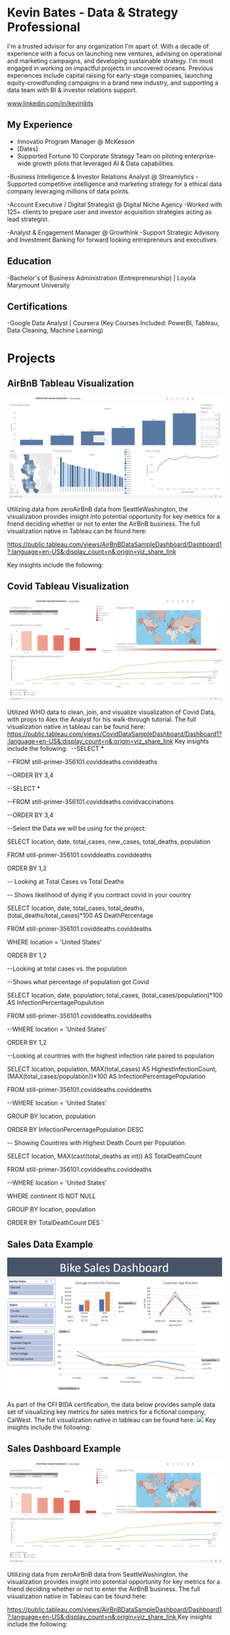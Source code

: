 # Kevin Bates - Data & Strategy Professional

I'm a trusted advisor for any organization I'm apart of. With a decade of experience with a focus on launching new ventures, advising on operational and marketing campaigns, and developing sustainable strategy. I'm most engaged in working on impactful projects in uncovered oceans. Previous experiences include capital raising for early-stage companies, launching equity-crowdfunding campaigns in a brand new industry, and supporting a data team with BI & investor relations support. 

www.linkedin.com/in/kevinjbts

## My Experience
- Innovatio Program Manager @ McKesson
- [Dates]
- Supported Fortune 10 Corporate Strategy Team on piloting enterprise-wide growth pilots that leveraged AI & Data capabilities.

-Business Intelligence & Investor Relations Analyst @ Streamlytics
-Supported competitive intelligence and marketing strategy for a ethical data company leveraging millions of data points. 

-Account Executive / Digital Strategist @ Digital Niche Agency
-Worked with 125+ clients to prepare user and investor acquisition strategies acting as lead strategist. 

-Analyst & Engagement Manager @ Growthink
-Support Strategic Advisory and Investment Banking for forward looking entrepreneurs and executives. 

## Education
-Bachelor's of Business Administration (Entrepreneurship) | Loyola Marymount University

## Certifications
-Google Data Analyst | Coursera (Key Courses Included: PowerBI, Tableau, Data Cleaning, Machine Learning)

# Projects
## AirBnB Tableau Visualization
![](/AirBnbTableau.png)

Utilizing data from zeroAirBnB data from SeattleWashington, the visualization provides insight into potential opportunity for key metrics for a friend deciding whether or not to enter the AirBnB business. 
The full visualization native in Tableau can be found here: 

https://public.tableau.com/views/AirBnBDataSampleDashboard/Dashboard1?:language=en-US&:display_count=n&:origin=viz_share_link

Key insights include the following: 

## Covid Tableau Visualization
![](/CovidDdata.png)

Utilized WHO data to clean, join, and visualize visualization of Covid Data, with props to Alex the Analyst for his walk-through tutorial. 
The full visualization native in tableau can be found here: 
https://public.tableau.com/views/CovidDataSampleDashboard/Dashboard1?:language=en-US&:display_count=n&:origin=viz_share_link
Key insights include the following: 
`--SELECT  * 

--FROM still-primer-356101.coviddeaths.coviddeaths 

--ORDER BY 3,4

--SELECT  * 

--FROM still-primer-356101.coviddeaths.covidvaccinations 

--ORDER BY 3,4

--Select the Data we will be using for the project: 

SELECT  location, date, total_cases, new_cases, total_deaths, population

FROM still-primer-356101.coviddeaths.coviddeaths 

ORDER BY 1,2

-- Looking at Total Cases vs Total Deaths

-- Shows likelihood of dying if you contract covid in your country

SELECT  location, date, total_cases, total_deaths, (total_deaths/total_cases)*100 AS DeathPercentage

FROM still-primer-356101.coviddeaths.coviddeaths

WHERE location = 'United States'

ORDER BY 1,2

--Looking at total cases vs. the population

--Shows what percentage of population got Covid

SELECT  location, date, population, total_cases, (total_cases/population)*100 AS InfectionPercentagePopulution

FROM still-primer-356101.coviddeaths.coviddeaths

--WHERE location = 'United States'

ORDER BY 1,2

--Looking at countries with the highest infection rate paired to population

SELECT  location, population, MAX(total_cases) AS HighestInfectionCount, (MAX(total_cases/population))*100 AS InfectionPercentagePopulation

FROM still-primer-356101.coviddeaths.coviddeaths

--WHERE location = 'United States'

GROUP BY location, population

ORDER BY InfectionPercentagePopulation DESC

-- Showing Countries with Highest Death Count per Population

SELECT  location, MAX(cast(total_deaths as int)) AS TotalDeathCount

FROM still-primer-356101.coviddeaths.coviddeaths

--WHERE location = 'United States'

WHERE continent IS NOT NULL

GROUP BY location, population

ORDER BY TotalDeathCount DES
`
## Sales Data Example
![](/bikesales.png)

As part of the CFI BIDA certification, the data below provides sample data set of visualizing key metrics for sales metrics for a fictional company, CalWest. 
The full visualization native in tableau can be found here: 
![](https://public.tableau.com/views/Test1_16856628787760/Dashboard1?:language=en-US&:display_count=n&:origin=viz_share_link)
Key insights include the following: 

## Sales Dashboard Example
![](/CovidDdata.png)

Utilizing data from zeroAirBnB data from SeattleWashington, the visualization provides insight into potential opportunity for key metrics for a friend deciding whether or not to enter the AirBnB business. 
The full visualization native in Tableau can be found here: 

[https://public.tableau.com/views/AirBnBDataSampleDashboard/Dashboard1?:language=en-US&:display_count=n&:origin=viz_share_link
](url)
Key insights include the following: 


